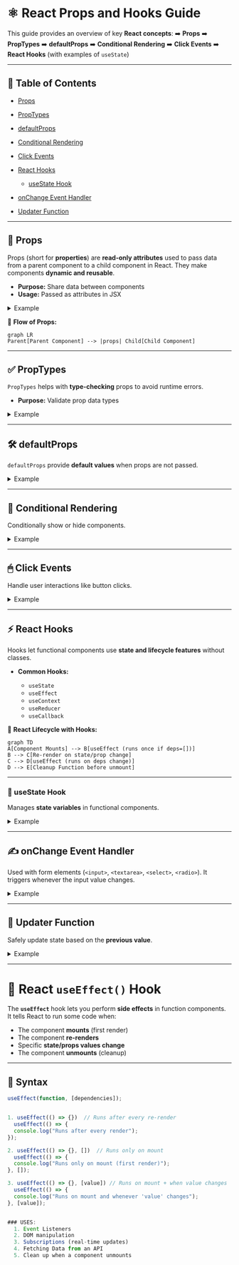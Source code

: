 # ⚛️ React Props and Hooks Guide

This guide provides an overview of key **React concepts**:
➡️ **Props**
➡️ **PropTypes**
➡️ **defaultProps**
➡️ **Conditional Rendering**
➡️ **Click Events**
➡️ **React Hooks** (with examples of `useState`)

---

## 📑 Table of Contents

* [Props](#props)
* [PropTypes](#proptypes)
* [defaultProps](#defaultprops)
* [Conditional Rendering](#conditional-rendering)
* [Click Events](#click-events)
* [React Hooks](#react-hooks)

  * [useState Hook](#usestate-hook)
* [onChange Event Handler](#onchange-event-handler)
* [Updater Function](#updater-function)

---

## 🧩 Props

Props (short for **properties**) are **read-only attributes** used to pass data from a parent component to a child component in React.
They make components **dynamic and reusable**.

* **Purpose:** Share data between components
* **Usage:** Passed as attributes in JSX

<details>
<summary>Example</summary>  

```jsx
<Component key="value" />
```

</details>  

📌 **Flow of Props:**

```mermaid
graph LR
Parent[Parent Component] --> |props| Child[Child Component]
```

---

## ✅ PropTypes

`PropTypes` helps with **type-checking** props to avoid runtime errors.

* **Purpose:** Validate prop data types

<details>
<summary>Example</summary>  

```jsx
import PropTypes from "prop-types";

MyComponent.propTypes = {
  age: PropTypes.number,
};
```

</details>  

---

## 🛠 defaultProps

`defaultProps` provide **default values** when props are not passed.

<details>
<summary>Example</summary>  

```jsx
MyComponent.defaultProps = {
  name: "Guest",
};
```

</details>  

---

## 🔄 Conditional Rendering

Conditionally show or hide components.

<details>
<summary>Example</summary>  

```jsx
{isLoggedIn ? <UserDashboard /> : <LoginScreen />}
```

</details>  

---

## 🖱 Click Events

Handle user interactions like button clicks.

<details>
<summary>Example</summary>  

```jsx
<button onClick={() => alert("Clicked!")}>Click Me</button>
```

</details>  

---

## ⚡ React Hooks

Hooks let functional components use **state and lifecycle features** without classes.

* **Common Hooks:**

  * `useState`
  * `useEffect`
  * `useContext`
  * `useReducer`
  * `useCallback`

📌 **React Lifecycle with Hooks:**

```mermaid
graph TD
A[Component Mounts] --> B[useEffect (runs once if deps=[])]
B --> C[Re-render on state/prop change]
C --> D[useEffect (runs on deps change)]
D --> E[Cleanup Function before unmount]
```

---

### 📝 useState Hook

Manages **state variables** in functional components.

<details>
<summary>Example</summary>  

```jsx
import { useState } from "react";

function MyComponent() {
  const [name, setName] = useState("Guest");

  return (
    <button onClick={() => setName("User")}>
      {name}
    </button>
  );
}
```

</details>  

---

## ✍️ onChange Event Handler

Used with form elements (`<input>`, `<textarea>`, `<select>`, `<radio>`).
It triggers whenever the input value changes.

<details>
<summary>Example</summary>  

```jsx
<input type="text" onChange={(e) => setValue(e.target.value)} />
```

</details>  

---

## 🔁 Updater Function

Safely update state based on the **previous value**.

<details>
<summary>Example</summary>  

```jsx
setYear((y) => y + 1);
```

</details>  

---

# 🔄 React `useEffect()` Hook

The **`useEffect`** hook lets you perform **side effects** in function components.  
It tells React to run some code when:

- The component **mounts** (first render)
- The component **re-renders**
- Specific **state/props values change**
- The component **unmounts** (cleanup)

---

## 📝 Syntax

```jsx
useEffect(function, [dependencies]);


1. useEffect(() => {})  // Runs after every re-render
  useEffect(() => {
  console.log("Runs after every render");
});

2. useEffect(() => {}, [])  // Runs only on mount
  useEffect(() => {
  console.log("Runs only on mount (first render)");
}, []);

3. useEffect(() => {}, [value]) // Runs on mount + when value changes
  useEffect(() => {
  console.log("Runs on mount and whenever 'value' changes");
}, [value]);


### USES:
  1. Event Listeners
  2. DOM manipulation
  3. Subscriptions (real-time updates)
  4. Fetching Data from an API
  5. Clean up when a component unmounts

 
  